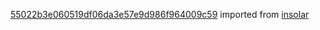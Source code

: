 [55022b3e060519df06da3e57e9d986f964009c59](https://github.com/insolar/insolar/commit/55022b3e060519df06da3e57e9d986f964009c59) imported from [insolar](https://github.com/insolar/insolar)
